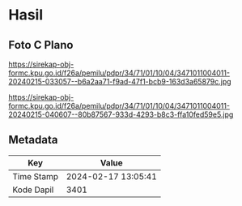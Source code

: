 # Hasil

## Foto C Plano

https://sirekap-obj-formc.kpu.go.id/f26a/pemilu/pdpr/34/71/01/10/04/3471011004011-20240215-033057--b6a2aa71-f9ad-47f1-bcb9-163d3a65879c.jpg

https://sirekap-obj-formc.kpu.go.id/f26a/pemilu/pdpr/34/71/01/10/04/3471011004011-20240215-040607--80b87567-933d-4293-b8c3-ffa10fed59e5.jpg


## Metadata

| Key        | Value               |
| ---------- | ------------------- |
| Time Stamp | 2024-02-17 13:05:41 |
| Kode Dapil | 3401                |



